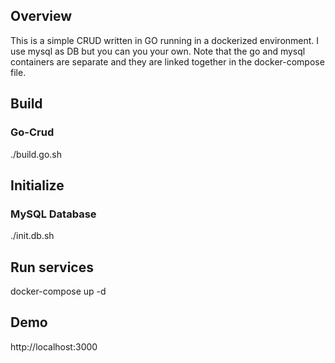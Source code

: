 ## Overview

This is a simple CRUD written in GO running in a dockerized environment. I use mysql as DB but you can you your own. Note that the go and mysql containers are separate and they are linked together in the docker-compose file.

## Build

### Go-Crud

./build.go.sh


## Initialize

### MySQL Database

./init.db.sh

## Run services

docker-compose up -d

## Demo

http://localhost:3000
